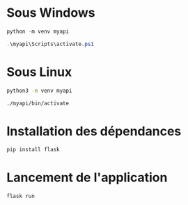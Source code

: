 # Sous Windows

```powershell
python -m venv myapi

.\myapi\Scripts\activate.ps1
```

# Sous Linux

```bash
python3 -m venv myapi

./myapi/bin/activate
```

# Installation des dépendances

```bash
pip install flask
```

# Lancement de l'application

```bash
flask run
```